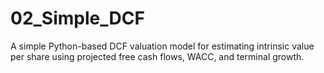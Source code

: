 # 02_Simple_DCF
A simple Python-based DCF valuation model for estimating intrinsic value per share using projected free cash flows, WACC, and terminal growth.
